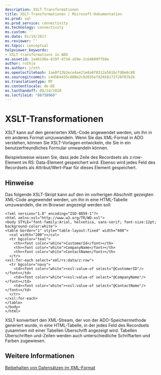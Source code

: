 ```yaml
---
description: XSLT-Transformationen
title: XSLT-Transformationen | Microsoft-Dokumentation
ms.prod: sql
ms.prod_service: connectivity
ms.technology: connectivity
ms.custom: ''
ms.date: 01/19/2017
ms.reviewer: ''
ms.topic: conceptual
helpviewer_keywords:
- XSLT transformations in ADO
ms.assetid: 1a46196e-839f-4734-a59e-2c64609ffb9e
author: rothja
ms.author: jroth
ms.openlocfilehash: 1ae0f13b2ece4ae21e8a8f8312a561bcfd0e6c88
ms.sourcegitcommit: c4d564435c008e2c92035efd2658172f20f07b2b
ms.translationtype: MT
ms.contentlocale: de-DE
ms.lasthandoff: 08/24/2020
ms.locfileid: "88758960"
---
```

# <a name="xslt-transformations"></a>XSLT-Transformationen
XSLT kann auf den generierten XML-Code angewendet werden, um ihn in ein anderes Format umzuwandeln. Wenn Sie das XML-Format in ADO verstehen, können Sie XSLT-Vorlagen entwickeln, die Sie in ein benutzerfreundliches Formular umwandeln können.  
  
 Beispielsweise wissen Sie, dass jede Zeile des Recordsets als z:row-Element im RS: Data-Element gespeichert wird. Ebenso wird jedes Feld des Recordsets als Attribut/Wert-Paar für dieses Element gespeichert.  
  
## <a name="remarks"></a>Hinweise  
 Das folgende XSLT-Skript kann auf den im vorherigen Abschnitt gezeigten XML-Code angewendet werden, um ihn in eine HTML-Tabelle umzuwandeln, die im Browser angezeigt werden soll:  
  
```  
<?xml version="1.0" encoding="ISO-8859-1"?>  
<html xmlns:xsl="http://www.w3.org/TR/WD-xsl">  
<body STYLE="font-family:Arial, helvetica, sans-serif; font-size:12pt; background-color:white">  
<table border="1" style="table-layout:fixed" width="600">  
  <col width="200"></col>  
  <tr bgcolor="teal">  
    <th><font color="white">CustomerId</font></th>  
    <th><font color="white">CompanyName</font></th>  
    <th><font color="white">ContactName</font></th>  
  </tr>  
<xsl:for-each select="xml/rs:data/z:row">  
  <tr bgcolor="navy">  
    <td><font color="white"><xsl:value-of select="@CustomerID"/></font></td>  
    <td><font color="white"><xsl:value-of select="@CompanyName"/></font></td>  
    <td><font color="white"><xsl:value-of select="@ContactName"/></font></td>   
  </tr>  
</xsl:for-each>  
</table>  
</body>  
</html>  
```  
  
 XSLT konvertiert den XML-Stream, der von der ADO-Speichermethode generiert wurde, in eine HTML-Tabelle, in der jedes Feld des Recordsets zusammen mit einer Tabellen Überschrift angezeigt wird. Tabellen Überschriften und-Zeilen werden auch unterschiedliche Schriftarten und Farben zugewiesen.  
  
## <a name="see-also"></a>Weitere Informationen  
 [Beibehalten von Datensätzen im XML-Format](./persisting-records-in-xml-format.md)